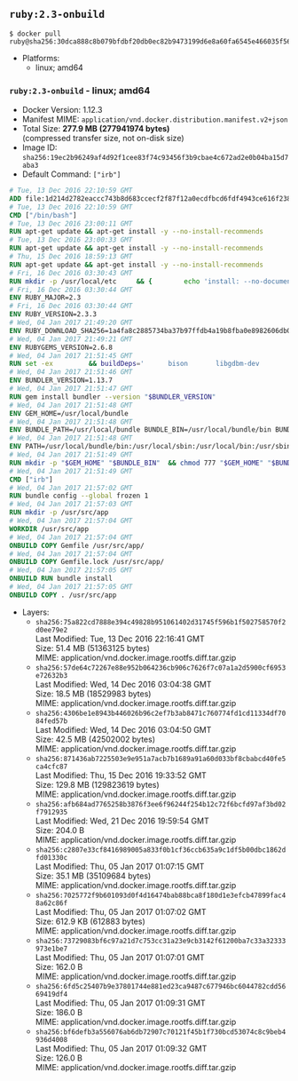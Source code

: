 ## `ruby:2.3-onbuild`

```console
$ docker pull ruby@sha256:30dca888c8b079bfdbf20db0ec82b9473199d6e8a60fa6545e466035f56d905d
```

-	Platforms:
	-	linux; amd64

### `ruby:2.3-onbuild` - linux; amd64

-	Docker Version: 1.12.3
-	Manifest MIME: `application/vnd.docker.distribution.manifest.v2+json`
-	Total Size: **277.9 MB (277941974 bytes)**  
	(compressed transfer size, not on-disk size)
-	Image ID: `sha256:19ec2b96249af4d92f1cee83f74c93456f3b9cbae4c672ad2e0b04ba15d7aba3`
-	Default Command: `["irb"]`

```dockerfile
# Tue, 13 Dec 2016 22:10:59 GMT
ADD file:1d214d2782eaccc743b8d683ccecf2f87f12a0ecdfbcd6fdf4943ce616f23870 in / 
# Tue, 13 Dec 2016 22:10:59 GMT
CMD ["/bin/bash"]
# Tue, 13 Dec 2016 23:00:11 GMT
RUN apt-get update && apt-get install -y --no-install-recommends 		ca-certificates 		curl 		wget 	&& rm -rf /var/lib/apt/lists/*
# Tue, 13 Dec 2016 23:00:33 GMT
RUN apt-get update && apt-get install -y --no-install-recommends 		bzr 		git 		mercurial 		openssh-client 		subversion 				procps 	&& rm -rf /var/lib/apt/lists/*
# Thu, 15 Dec 2016 18:59:13 GMT
RUN apt-get update && apt-get install -y --no-install-recommends 		autoconf 		automake 		bzip2 		file 		g++ 		gcc 		imagemagick 		libbz2-dev 		libc6-dev 		libcurl4-openssl-dev 		libdb-dev 		libevent-dev 		libffi-dev 		libgdbm-dev 		libgeoip-dev 		libglib2.0-dev 		libjpeg-dev 		libkrb5-dev 		liblzma-dev 		libmagickcore-dev 		libmagickwand-dev 		libmysqlclient-dev 		libncurses-dev 		libpng-dev 		libpq-dev 		libreadline-dev 		libsqlite3-dev 		libssl-dev 		libtool 		libwebp-dev 		libxml2-dev 		libxslt-dev 		libyaml-dev 		make 		patch 		xz-utils 		zlib1g-dev 	&& rm -rf /var/lib/apt/lists/*
# Fri, 16 Dec 2016 03:30:43 GMT
RUN mkdir -p /usr/local/etc 	&& { 		echo 'install: --no-document'; 		echo 'update: --no-document'; 	} >> /usr/local/etc/gemrc
# Fri, 16 Dec 2016 03:30:44 GMT
ENV RUBY_MAJOR=2.3
# Fri, 16 Dec 2016 03:30:44 GMT
ENV RUBY_VERSION=2.3.3
# Wed, 04 Jan 2017 21:49:20 GMT
ENV RUBY_DOWNLOAD_SHA256=1a4fa8c2885734ba37b97ffdb4a19b8fba0e8982606db02d936e65bac07419dc
# Wed, 04 Jan 2017 21:49:21 GMT
ENV RUBYGEMS_VERSION=2.6.8
# Wed, 04 Jan 2017 21:51:45 GMT
RUN set -ex 		&& buildDeps=' 		bison 		libgdbm-dev 		ruby 		xz-utils 	' 	&& apt-get update 	&& apt-get install -y --no-install-recommends $buildDeps 	&& rm -rf /var/lib/apt/lists/* 		&& wget -O ruby.tar.xz "https://cache.ruby-lang.org/pub/ruby/${RUBY_MAJOR%-rc}/ruby-$RUBY_VERSION.tar.xz" 	&& echo "$RUBY_DOWNLOAD_SHA256 *ruby.tar.xz" | sha256sum -c - 		&& mkdir -p /usr/src/ruby 	&& tar -xJf ruby.tar.xz -C /usr/src/ruby --strip-components=1 	&& rm ruby.tar.xz 		&& cd /usr/src/ruby 		&& { 		echo '#define ENABLE_PATH_CHECK 0'; 		echo; 		cat file.c; 	} > file.c.new 	&& mv file.c.new file.c 		&& autoconf 	&& ./configure --disable-install-doc --enable-shared 	&& make -j"$(nproc)" 	&& make install 		&& apt-get purge -y --auto-remove $buildDeps 	&& cd / 	&& rm -r /usr/src/ruby 		&& gem update --system "$RUBYGEMS_VERSION"
# Wed, 04 Jan 2017 21:51:46 GMT
ENV BUNDLER_VERSION=1.13.7
# Wed, 04 Jan 2017 21:51:47 GMT
RUN gem install bundler --version "$BUNDLER_VERSION"
# Wed, 04 Jan 2017 21:51:48 GMT
ENV GEM_HOME=/usr/local/bundle
# Wed, 04 Jan 2017 21:51:48 GMT
ENV BUNDLE_PATH=/usr/local/bundle BUNDLE_BIN=/usr/local/bundle/bin BUNDLE_SILENCE_ROOT_WARNING=1 BUNDLE_APP_CONFIG=/usr/local/bundle
# Wed, 04 Jan 2017 21:51:48 GMT
ENV PATH=/usr/local/bundle/bin:/usr/local/sbin:/usr/local/bin:/usr/sbin:/usr/bin:/sbin:/bin
# Wed, 04 Jan 2017 21:51:49 GMT
RUN mkdir -p "$GEM_HOME" "$BUNDLE_BIN" 	&& chmod 777 "$GEM_HOME" "$BUNDLE_BIN"
# Wed, 04 Jan 2017 21:51:49 GMT
CMD ["irb"]
# Wed, 04 Jan 2017 21:57:02 GMT
RUN bundle config --global frozen 1
# Wed, 04 Jan 2017 21:57:03 GMT
RUN mkdir -p /usr/src/app
# Wed, 04 Jan 2017 21:57:04 GMT
WORKDIR /usr/src/app
# Wed, 04 Jan 2017 21:57:04 GMT
ONBUILD COPY Gemfile /usr/src/app/
# Wed, 04 Jan 2017 21:57:04 GMT
ONBUILD COPY Gemfile.lock /usr/src/app/
# Wed, 04 Jan 2017 21:57:05 GMT
ONBUILD RUN bundle install
# Wed, 04 Jan 2017 21:57:05 GMT
ONBUILD COPY . /usr/src/app
```

-	Layers:
	-	`sha256:75a822cd7888e394c49828b951061402d31745f596b1f502758570f2d0ee79e2`  
		Last Modified: Tue, 13 Dec 2016 22:16:41 GMT  
		Size: 51.4 MB (51363125 bytes)  
		MIME: application/vnd.docker.image.rootfs.diff.tar.gzip
	-	`sha256:57de64c72267e88e952b064236cb906c7626f7c07a1a2d5900cf6953e72632b3`  
		Last Modified: Wed, 14 Dec 2016 03:04:38 GMT  
		Size: 18.5 MB (18529983 bytes)  
		MIME: application/vnd.docker.image.rootfs.diff.tar.gzip
	-	`sha256:4306be1e8943b446026b96c2ef7b3ab8471c760774fd1cd11334df7084fed57b`  
		Last Modified: Wed, 14 Dec 2016 03:04:50 GMT  
		Size: 42.5 MB (42502002 bytes)  
		MIME: application/vnd.docker.image.rootfs.diff.tar.gzip
	-	`sha256:871436ab7225503e9e951a7acb7b1689a91a60d033bf8cbabcd40fe5ca4cfc87`  
		Last Modified: Thu, 15 Dec 2016 19:33:52 GMT  
		Size: 129.8 MB (129823619 bytes)  
		MIME: application/vnd.docker.image.rootfs.diff.tar.gzip
	-	`sha256:afb684ad7765258b3876f3ee6f96244f254b12c72f6bcfd97af3bd02f7912935`  
		Last Modified: Wed, 21 Dec 2016 19:59:54 GMT  
		Size: 204.0 B  
		MIME: application/vnd.docker.image.rootfs.diff.tar.gzip
	-	`sha256:c2807e33cf8416989005a833f0b1cf36ccb635a9c1df5b00dbc1862dfd01330c`  
		Last Modified: Thu, 05 Jan 2017 01:07:15 GMT  
		Size: 35.1 MB (35109684 bytes)  
		MIME: application/vnd.docker.image.rootfs.diff.tar.gzip
	-	`sha256:7025772f9b601093d0f4d16474bab88bca8f180d1e3efcb47899fac48a62c86f`  
		Last Modified: Thu, 05 Jan 2017 01:07:02 GMT  
		Size: 612.9 KB (612883 bytes)  
		MIME: application/vnd.docker.image.rootfs.diff.tar.gzip
	-	`sha256:73729083bf6c97a21d7c753cc31a23e9cb3142f61200ba7c33a32333973e1be7`  
		Last Modified: Thu, 05 Jan 2017 01:07:01 GMT  
		Size: 162.0 B  
		MIME: application/vnd.docker.image.rootfs.diff.tar.gzip
	-	`sha256:6fd5c25407b9e37801744e881ed23ca9487c677946bc6044782cdd5669419df4`  
		Last Modified: Thu, 05 Jan 2017 01:09:31 GMT  
		Size: 186.0 B  
		MIME: application/vnd.docker.image.rootfs.diff.tar.gzip
	-	`sha256:bf6defb3a556076ab6db72907c70121f45b1f730bcd53074c8c9beb4936d4008`  
		Last Modified: Thu, 05 Jan 2017 01:09:32 GMT  
		Size: 126.0 B  
		MIME: application/vnd.docker.image.rootfs.diff.tar.gzip
